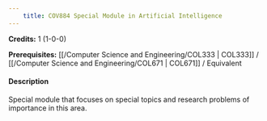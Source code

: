 ```yaml
---
    title: COV884 Special Module in Artificial Intelligence
---
```

**Credits:** 1 (1-0-0)



**Prerequisites:** [[/Computer Science and Engineering/COL333 | COL333]] / [[/Computer Science and Engineering/COL671 | COL671]] / Equivalent

#### Description 
Special module that focuses on special topics and research problems of importance in this area.